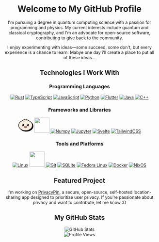<div align="center">
  <h1>Welcome to My GitHub Profile</h1>
  <p>
    I'm pursuing a degree in quantum computing science with a passion for programming and physics. 
    My current interests include quantum and classical cryptography, and I'm an advocate for open-source 
    software, contributing to give back to the community.
  </p>
  <p>
    I enjoy experimenting with ideas—some succeed, some don't, but every experience is a chance to learn. 
    Mabye one day i'll create a place to put all of these ideas...
  </p>
</div>

<div align="center">
  <h2>Technologies I Work With</h2>
</div>

<div align="center">
  <h3>Programming Languages</h3>
  <a href="https://www.rust-lang.org/"><img src="https://github.com/rust-lang/rust-artwork/blob/master/logo/rust-logo-64x64.png" width="50" height="50" alt="Rust"></a>
  <a href="https://www.typescriptlang.org/"><img src="https://devicon-website.vercel.app/api/typescript/original.svg" width="50" height="50" alt="TypeScript"></a>
  <a href="https://www.javascript.com/"><img src="https://devicon-website.vercel.app/api/javascript/original.svg" width="50" height="50" alt="JavaScript"></a>
  <a href="https://www.python.org/"><img src="https://devicon-website.vercel.app/api/python/original.svg" width="50" height="50" alt="Python"></a>
  <a href="https://flutter.dev/"><img src="https://devicon-website.vercel.app/api/flutter/original.svg" width="50" height="50" alt="Flutter"></a>
  <a href="https://www.java.com/"><img src="https://devicon-website.vercel.app/api/java/original.svg" width="50" height="50" alt="Java"></a>
  <a href="https://www.cplusplus.com/"><img src="https://devicon-website.vercel.app/api/cplusplus/original.svg" width="50" height="50" alt="C++"></a>
</div>

<div align="center">
  <h3>Frameworks and Libraries</h3>
  <a href="https://bun.sh/"><img src="https://github.com/devicons/devicon/blob/develop/icons/bun/bun-original.svg" width="50" height="50" alt="Bun"></a>
   <a href="https://qiskit.org/">
    <picture>
      <source media="(prefers-color-scheme: dark)" srcset="https://github-readme-stats-azomwastakens-projects.vercel.app/logos.png" width="50" height="50">
      <img src="https://upload.wikimedia.org/wikipedia/commons/5/51/Qiskit-Logo.svg" width="50" height="50">
    </picture>
  </a>
  <a href="https://numpy.org/"><img src="https://devicon-website.vercel.app/api/numpy/original.svg" width="50" height="50" alt="Numpy"></a>
  <a href="https://jupyter.org"><img src="https://devicon-website.vercel.app/api/jupyter/original-wordmark.svg" width="50" height="50" alt="Jupyter"></a>
  <a href="https://svelte.dev/"><img src="https://devicon-website.vercel.app/api/svelte/original.svg" width="50" height="50" alt="Svelte"></a>
  <a href="https://tailwindcss.com/"><img src="https://devicon-website.vercel.app/api/tailwindcss/plain.svg" width="50" height="50" alt="TailwindCSS"></a>
</div>

<div align="center">
  <h3>Tools and Platforms</h3>
  <a href="https://www.linux.org/"><img src="https://devicon-website.vercel.app/api/linux/original.svg" width="50" height="50" alt="Linux"></a>
    <a href="https://www.latex-project.org/">
    <picture>
      <source media="(prefers-color-scheme: dark)" srcset="https://devicon-website.vercel.app/api/latex/original.svg?color=%23FFFFFF" width="50" height="50">
      <img src="https://devicon-website.vercel.app/api/latex/original.svg" width="50" height="50">
    </picture>
  </a>
 <a href="https://git-scm.com/"><img src="https://devicon-website.vercel.app/api/git/original.svg" width="50" height="50" alt="Git"></a>
  <a href="https://www.sqlite.org/index.html"><img src="https://devicon-website.vercel.app/api/sqlite/original.svg" width="50" height="50" alt="SQLite"></a>
  <a href="https://fedoraproject.org/"><img src="https://devicon-website.vercel.app/api/fedora/original.svg" width="50" height="50" alt="Fedora Linux"></a>
  <a href="https://www.docker.com/"><img src="https://devicon-website.vercel.app/api/docker/original.svg" width="50" height="50" alt="Docker"></a>
  <a href="https://nixos.org/"><img src="https://devicon-website.vercel.app/api/nixos/original.svg" width="50" height="50" alt="NixOS"></a>
</div>

<div align="center">
  <h2>Featured Project</h2>
  <p>
    I'm working on <a href="https://github.com/azomDev/PrivacyPin">PrivacyPin</a>, a secure, open-source, self-hosted 
    location-sharing app designed to prioritize user privacy. If you're passionate about privacy and want to contribute, 
    let me know :D
  </p>
</div>

<div align="center">
  <h2>My GitHub Stats</h2>
  <img src="https://github-readme-stats-azomwastakens-projects.vercel.app/api?username=azomDev&card_width=500&show_icons=true&count_private=true&hide_title=true&theme=transparent&hide_border=true&include_all_commits=true" alt="GitHub Stats">
</div>

<div align="center">
  <img src="https://komarev.com/ghpvc/?username=azomDev&color=gray" alt="Profile Views">
</div>
